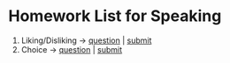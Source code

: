 # Homework List for Speaking
1. Liking/Disliking -> [question](https://docs.google.com/document/d/1HHW2v5XKuEQLqqodME4ZsO8tdU7WcHHSv4sNajd2AMo/edit) | [submit](https://drive.google.com/drive/folders/1JnJnZMa7RJXK5A8_Ii7_C2byetTcYFxS)
2. Choice -> [question](https://docs.google.com/document/d/1T57vS57hC1dz-_VI3lmalnc0_lgKRBKBQzxiYYFrWy8/edit) | [submit](https://drive.google.com/drive/folders/1J4-n1VGhiYVHaYNJtOBzgiyfhDI40Bey?fbclid=IwZXh0bgNhZW0CMTAAAR3Ap1pZqZ2kDr9K5ZBeJiSCq5v2Fff7DgqVgQKDM1rCQYpnWqRBJSLvI3U_aem_bG6q1l6PpMketaNqU1ZPYQ)
